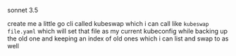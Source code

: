 sonnet 3.5

create me a little go cli called kubeswap which i can call like `kubeswap file.yaml` which will set that file as my current kubeconfig while backing up the old one and keeping an index of old ones which i can list and swap to as well